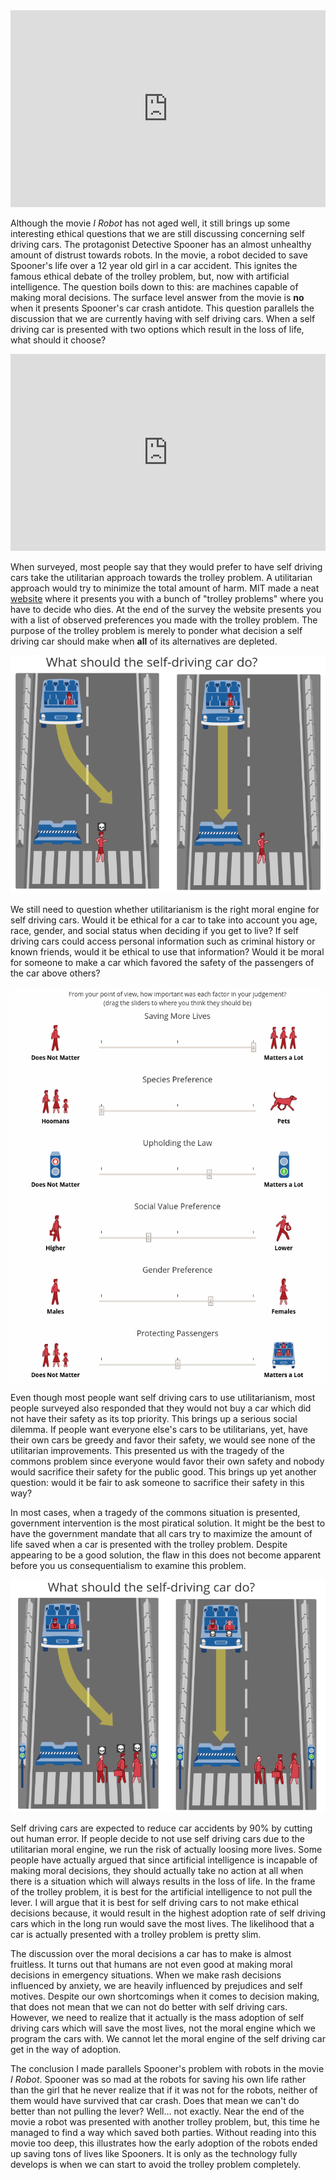 <iframe width="100%" height="315" src="https://www.youtube.com/embed/_MFGx8d1zl0" frameborder="0" allow="autoplay; encrypted-media" allowfullscreen></iframe>

Although the movie *I Robot* has not aged well, it still brings up some interesting ethical questions
that we are still discussing concerning self driving cars. The protagonist Detective Spooner 
has an almost unhealthy amount of distrust towards
robots. In the movie, a robot decided to save Spooner's life over a 12 year old girl in a car accident. 
This ignites the famous ethical debate of the trolley problem, but, now with artificial intelligence.
The question boils down to this: are machines capable of making moral decisions. The 
 surface level answer from the movie is **no** when it presents Spooner's car crash antidote.
This question parallels the discussion that we are currently having with self driving cars.
When a self driving car is presented with two options which result in the loss of life,
what should it choose?

<iframe width="100%" height="315" src="https://www.youtube.com/embed/ixIoDYVfKA0" frameborder="0" allow="autoplay; encrypted-media" allowfullscreen></iframe>

When surveyed, most people say that they would prefer to have self driving cars take the utilitarian 
approach towards the trolley problem. A utilitarian approach would try to minimize the
 total amount of harm. MIT made a neat [website](http://moralmachine.mit.edu/) where it presents you with a 
bunch of "trolley problems" where you have to decide who dies. At the end of the survey the
website presents you with a list of observed preferences you made with the trolley problem.
The purpose of the trolley problem is merely to ponder what decision a self driving car
should make when **all** of its alternatives are depleted. 

![Moral Machine](media/selfDrivingCars/moralmachine3.png)


We still need to question whether
utilitarianism is the right moral engine for self driving cars. Would it be ethical 
for a car to take into account 
you age, race, gender, and social status when deciding if you get to live? 
If self driving cars could access personal information such as criminal history or known friends, would it
 be ethical to use that information? Would it be moral for
someone to make a car which favored the safety of the passengers of the car above 
others?

![Moral Machine](media/selfDrivingCars/moralMachine.png)


Even though most people want self driving cars to use utilitarianism, most people surveyed also responded
that they would not buy a car which did not have their safety as its top priority.
This brings up a serious social dilemma. If people want everyone else's cars to be utilitarians,
yet, have their own cars be greedy and favor their safety, we would see none of the utilitarian improvements. This 
presented us with the tragedy of the commons problem since everyone would favor their own 
safety and nobody would sacrifice their safety for the public good. This brings up yet another question:
would it be fair to ask someone to sacrifice their safety in this way?

In most cases, when a tragedy of the commons situation is presented, government intervention is
 the most piratical solution. It might be the best to have the government
mandate that all cars try to maximize the amount of life saved when a car is presented with the
trolley problem. Despite appearing to be a good solution, the flaw in this does not become apparent before you us 
consequentialism to examine this problem.

![Moral Machine](media/selfDrivingCars/moralMachine6.png)

Self driving cars are expected to reduce car accidents by 90% by cutting out human error. If people
decide to not use self driving cars due to the utilitarian moral engine, we run the 
risk of actually loosing more lives. Some people have actually argued that since
artificial intelligence is incapable of making moral decisions, they should actually take
no action at all when there is a situation which will always results in the loss of life. 
In the frame of the trolley problem, 
it is best for the artificial intelligence to not pull the lever. I will argue that 
it is best for self driving cars to not make ethical
decisions because, it would result in the highest adoption rate of self driving cars which in
the long run would save the most lives. The likelihood that a car is actually presented with
 a trolley problem is pretty slim.

The discussion over the moral decisions a car has to make is almost fruitless. It turns out 
that humans are not even good at making moral decisions in emergency situations. When we make rash decisions
influenced by anxiety, we are heavily influenced by prejudices and self motives. Despite our own shortcomings when it
comes to decision making, that does not mean that we can not do better with self driving cars. However,
we need to realize that it actually is the mass adoption of self driving cars which will save the most lives, not
the moral engine which we program the cars with. We cannot let the moral engine of the self driving 
car get in the way of adoption. 

The conclusion I made parallels Spooner's problem with robots in the movie *I Robot*. Spooner was so mad at the robots for
saving his own life rather than the girl that he never realize that if it was not for the robots, neither of them would
have survived that car crash. Does that mean we can't do better than not pulling the lever? Well... not exactly. 
Near the end of the movie a robot was presented with another trolley problem, but, this time he managed to
find a way which saved both parties. Without reading into this movie too deep, this illustrates how the early
adoption of the robots ended up saving tons of lives like Spooners. It is only as the technology fully develops 
is when we can start to avoid the trolley problem completely.



